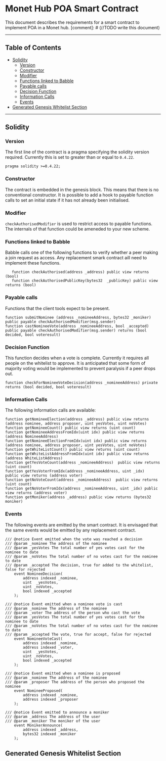 # Monet Hub POA Smart Contract

This document describes the requirements for a smart contract to implement POA in a Monet hub. 
[comment]: # (//TODO write this document)


----

## Table of Contents

+ [Solidity](#solidity)
    + [Version](#version)
    + [Constructor](#constructor)
    + [Modifier](#modifier)
    + [Functions linked to Babble](#functions-linked-to-babble)
    + [Payable calls](#payable-calls)
    + [Decision Function](#decision-function)
    + [Information Calls](#information-calls)
    + [Events](#events)
+ [Generated Genesis Whitelist Section](#generated-genesis-whitelist-section)

----




## Solidity

### Version

The first line of the contract is a pragma specifying the solidity version required. Currently this is set to greater than or equal to `0.4.22`.
```
pragma solidity >=0.4.22;
```

### Constructor

The contract is embedded in the genesis block. This means that there is no conventional constructor. It is possible to add a hook to payable function calls to set an initial state if it has not already been initialised.  


### Modifier

`checkAuthorisedModifier` is used to restrict access to payable functions. The internals of that function could be ameneded to your new scheme.

### Functions linked to Babble 

Babble calls one of the following functions to verify whether a peer making a join request as access. Any replacement smark contract aill need to implement these functions. 

```
   function checkAuthorised(address _address) public view returns (bool)
   function checkAuthorisedPublicKey(bytes32  _publicKey) public view returns (bool)
```


### Payable calls


Functions that the client tools expect to be present. 

```
function submitNominee (address _nomineeAddress, bytes32 _moniker) public payable checkAuthorisedModifier(msg.sender)
function castNomineeVote(address _nomineeAddress, bool _accepted) public payable checkAuthorisedModifier(msg.sender) returns (bool decided, bool voteresult)
```

### Decision Function

This function decides when a vote is complete. Currently it requires all people on the whitelist to approve. It is anticipated that some form of majority voting would be implemented to prevent paralysis if a peer drops out. 

```
function checkForNomineeVoteDecision(address _nomineeAddress) private returns (bool decided, bool voteresult)
```

### Information Calls

The following information calls are available:

```
function getNomineeElection(address _address) public view returns (address nominee, address proposer, uint yesVotes, uint noVotes)
function getNomineeCount() public view returns (uint count)
function getNomineeAddressFromIdx(uint idx) public view returns (address NomineeAddress)
function getNomineeElectionFromIdx(uint idx) public view returns (address nominee, address proposer, uint yesVotes, uint noVotes)
function getWhiteListCount() public view returns (uint count)
function getWhiteListAddressFromIdx(uint idx) public view returns (address WhiteListAddress)
function getYesVoteCount(address _nomineeAddress)  public view returns (uint count)
function getYesVoterFromIdx(address _nomineeAddress, uint _idx)  public view returns (address voter)
function getNoVoteCount(address _nomineeAddress)  public view returns (uint count)
function getNoVoterFromIdx(address _nomineeAddress, uint _idx) public view returns (address voter)
function getMoniker(address _address) public view returns (bytes32 moniker)
```

### Events

The following events are emitted by the smart contract. It is envisaged that the same events would be emitted by any replacement contract. 

```
/// @notice Event emitted when the vote was reached a decision
/// @param _nominee The address of the nominee
/// @param _yesVotes The total number of yes votes cast for the nominee to date
/// @param _noVotes The total number of no votes cast for the nominee to date
/// @param _accepted The decision, true for added to the whitelist, false for rejected
    event NomineeDecision(
        address indexed _nominee,
        uint  _yesVotes,
        uint _noVotes,
        bool indexed _accepted
    );
```

```
/// @notice Event emitted when a nominee vote is cast
/// @param _nominee The address of the nominee
/// @param _voter The address of the person who cast the vote
/// @param _yesVotes The total number of yes votes cast for the nominee to date
/// @param _noVotes The total number of no votes cast for the nominee to date
/// @param _accepted The vote, true for accept, false for rejected
    event NomineeVoteCast(
        address indexed _nominee,
        address indexed _voter,
        uint  _yesVotes,
        uint _noVotes,
        bool indexed _accepted
    );
```



```
/// @notice Event emitted when a nominee is proposed
/// @param _nominee The address of the nominee
/// @param _proposer The address of the person who proposed the nominee
    event NomineeProposed(
        address indexed _nominee,
        address indexed _proposer
    );
```

```
/// @notice Event emitted to announce a moniker
/// @param _address The address of the user
/// @param _moniker The moniker of the user
    event MonikerAnnounce(
        address indexed _address,
        bytes32 indexed _moniker
    );
```


## Generated Genesis Whitelist Section



